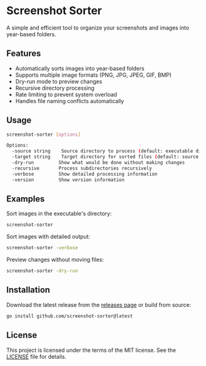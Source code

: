 # Screenshot Sorter

A simple and efficient tool to organize your screenshots and images into year-based folders.

## Features

- Automatically sorts images into year-based folders
- Supports multiple image formats (PNG, JPG, JPEG, GIF, BMP)
- Dry-run mode to preview changes
- Recursive directory processing
- Rate limiting to prevent system overload
- Handles file naming conflicts automatically

## Usage

```bash
screenshot-sorter [options]

Options:
  -source string    Source directory to process (default: executable directory)
  -target string    Target directory for sorted files (default: source directory)
  -dry-run         Show what would be done without making changes
  -recursive       Process subdirectories recursively
  -verbose         Show detailed processing information
  -version         Show version information
```

## Examples

Sort images in the executable's directory:
```bash
screenshot-sorter
```

Sort images with detailed output:
```bash
screenshot-sorter -verbose
```

Preview changes without moving files:
```bash
screenshot-sorter -dry-run
```

## Installation

Download the latest release from the [releases page](https://github.com/screenshot-sorter/releases) or build from source:

```bash
go install github.com/screenshot-sorter@latest
```

## License

This project is licensed under the terms of the MIT license. See the [LICENSE](../LICENSE) file for details.